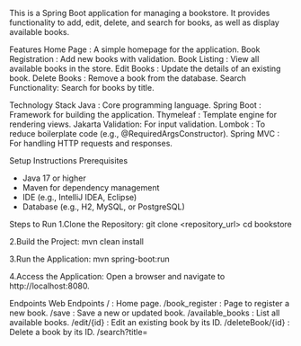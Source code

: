 
This is a Spring Boot application for managing a bookstore. It provides functionality to add, edit, delete, and search for books, as well as display available books.

Features
Home Page           : A simple homepage for the application.
Book Registration   : Add new books with validation.
Book Listing        : View all available books in the store.
Edit Books          : Update the details of an existing book.
Delete Books        : Remove a book from the database.
Search Functionality: Search for books by title.

Technology Stack
Java              : Core programming language.
Spring Boot       : Framework for building the application.
Thymeleaf         : Template engine for rendering views.
Jakarta Validation: For input validation.
Lombok            : To reduce boilerplate code (e.g., @RequiredArgsConstructor).
Spring MVC        : For handling HTTP requests and responses.

Setup Instructions
Prerequisites
- Java 17 or higher
- Maven for dependency management
- IDE (e.g., IntelliJ IDEA, Eclipse)
- Database (e.g., H2, MySQL, or PostgreSQL)

Steps to Run
1.Clone the Repository:
  git clone <repository_url>
  cd bookstore

2.Build the Project:
  mvn clean install
  
3.Run the Application:
  mvn spring-boot:run
  
4.Access the Application: 
  Open a browser and navigate to http://localhost:8080.

Endpoints
Web Endpoints
  /                    : Home page.
  /book_register       : Page to register a new book.
  /save                : Save a new or updated book.
  /available_books     : List all available books.
  /edit/{id}           : Edit an existing book by its ID.
  /deleteBook/{id}     : Delete a book by its ID.
  /search?title=<title>: Search for books by title.
